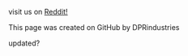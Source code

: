 visit us on [Reddit!](https://www.reddit.com/r/dprindustries/)











This page was created on GitHub by DPRindustries

updated?